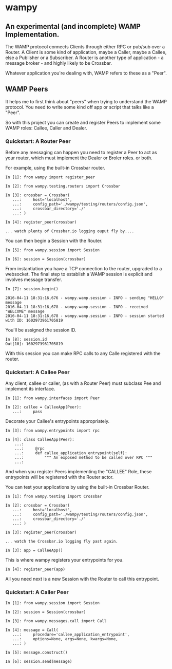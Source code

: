 # wampy

## An experimental (and incomplete) WAMP Implementation.

The WAMP protocol connects Clients through either RPC or pub/sub over a Router. A Client is some kind of application, maybe a Caller, maybe a Callee, else a Publisher or a Subscriber. A Router is another type of application - a message broker - and highly likely to be Crossbar.

Whatever application you're dealing with, WAMP refers to these as a "Peer".

## WAMP Peers

It helps me to first think about "peers" when trying to understand the WAMP protocol. You need to write some kind off app or script that talks like a "Peer".

So with this project you can create and register Peers to implement some WAMP roles: Callee, Caller and Dealer.

### Quickstart: A Router Peer

Before any messaging can happen you need to register a Peer to act as your router, which must implement the Dealer or Broler roles. or both.

For example, using the built-in Crossbar router.

	In [1]: from wampy import register_peer

	In [2]: from wampy.testing.routers import Crossbar

	In [3]: crossbar = Crossbar(
	   ...: 	host='localhost',
       ...: 	config_path='./wampy/testing/routers/config.json',
       ...: 	crossbar_directory='./'
       ...: )

    In [4]: register_peer(crossbar)

    ... watch plenty of Crossbar.io logging ouput fly by....

You can then begin a Session with the Router.

	In [5]: from wampy.session import Session

	In [6]: session = Session(crossbar)

From instantiation you have a TCP connection to the router, upgraded to a websocket. The final step to establish a WAMP session is explicit and involves message transfer.

	In [7]: session.begin()

	2016-04-11 18:31:16,676 - wampy.wamp.session - INFO - sending "HELLO" message
	2016-04-11 18:31:16,678 - wampy.wamp.session - INFO - received "WELCOME" message
	2016-04-11 18:31:16,678 - wampy.wamp.session - INFO - session started with ID: 1602973961705819

You'll be assigned the session ID.

	In [8]: session.id
	Out[10]: 1602973961705819

With this session you can make RPC calls to any Calle registered with the router.

### Quickstart: A Callee Peer

Any client, callee or caller, (as with a Router Peer) must subclass Pee and implement its interface.

	In [1]: from wampy.interfaces import Peer

	In [2]: callee = CalleeApp(Peer):
	   ...:		pass

Decorate your Callee's entrypoints appropriately.

	In [3]: from wampy.entrypoints import rpc

	In [4]: class CalleeApp(Peer):
		...:
		...:     @rpc
		...:     def callee_application_entrypoint(self):
		...:         """ An exposed method to be called over RPC """
		...:

And when you register Peers implementing the "CALLEE" Role, these entrypoints will be registered with the Router actor.

You can test your applications by using the built-in Crossbar Router.

	In [1]: from wampy.testing import Crossbar

	In [2]: crossbar = Crossbar(
	   ...: 	host='localhost',
       ...: 	config_path='./wampy/testing/routers/config.json',
       ...: 	crossbar_directory='./'
       ...: )

    In [3]: register_peer(crossbar)

	... watch the Crossbar.io logging fly past again.

	In [3]: app = CalleeApp()

This is where wampy registers your entrypoints for you.

	In [4]: register_peer(app)

All you need next is a new Session with the Router to call this entrypoint.

### Quickstart: A Caller Peer

	In [1]: from wampy.session import Session

	In [2]: session = Session(crossbar)

	In [3]: from wampy.messages.call import Call

	In [4]: message = Call(
	   ...: 	procedure='callee_application_entrypoint',
	   ...: 	options=None, args=None, kwargs=None,
	   ...: )

	In [5]: message.construct()

	In [6]: session.send(message)
